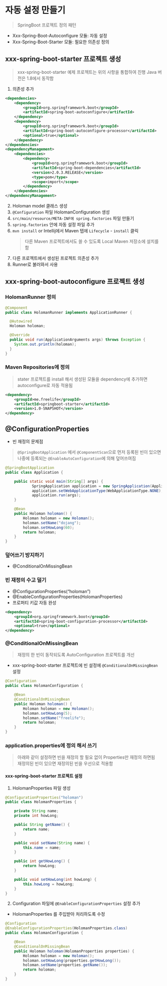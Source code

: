 # 자동 설정 만들기
> SpringBoot 프로젝트 정의 패턴
- Xxx-Spring-Boot-Autoconfigure 모듈: 자동 설정
- Xxx-Spring-Boot-Starter 모듈: 필요한 의존성 정의

## xxx-spring-boot-starter 프로젝트 생성
> xxx-spring-boot-starter 예제 프로젝트는 위의 사항을 통합하여 진행
> Java 버전은 1.8에서 동작함

1. 의존성 추가
```xml
<dependencies>
    <dependency>
        <groupId>org.springframework.boot</groupId>
        <artifactId>spring-boot-autoconfigure</artifactId>
    </dependency>
    <dependency>
        <groupId>org.springframework.boot</groupId>
        <artifactId>spring-boot-autoconfigure-processor</artifactId>
        <optional>true</optional>
    </dependency>
</dependencies>
<dependencyManagement>
    <dependencies>
        <dependency>
            <groupId>org.springframework.boot</groupId>
            <artifactId>spring-boot-dependencies</artifactId>
            <version>2.0.3.RELEASE</version>
            <type>pom</type>
            <scope>import</scope>
        </dependency>
    </dependencies>
</dependencyManagement>
```
2. Holoman model 클래스 생성
3. `@Configuration` 파일 HolomanConfiguration 생성
4. `src/main/resource/META-INF에 spring.factories` 파일 만들기
5. `spring.factories` 안에 자동 설정 파일 추가
6. `mvn install` or Intellij에서 Maven 텝에 `Lifecycle` - `install` 클릭
   > 다른 Maven 프로젝트에서도 쓸 수 있도록 Local Maven 저장소에 설치를 함
7. 다른 프로젝트에서 생성된 프로젝트 의존성 추가
8. Runner로 불러와서 사용

## xxx-spring-boot-autoconfigure 프로젝트 생성

### HolomanRunner 정의
```java
@Component
public class HolomanRunner implements ApplicationRunner {

  @Autowired
  Holoman holoman;

  @Override
  public void run(ApplicationArguments args) throws Exception {
    System.out.println(holoman);
  }
}
```

### Maven Repositories에 정의
> stater 프로젝트를 install 해서 생성된 모듈을 dependency에 추가하면 autoconfigure로 자동 적용됨 
```xml
<dependency>
    <groupId>me.freelife</groupId>
    <artifactId>springboot-starter</artifactId>
    <version>1.0-SNAPSHOT</version>
</dependency>
```

## @ConfigurationProperties
- 빈 재정의 문제점
> `@SpringBootApplication` 에서 `@ComponentScan`으로 먼저 등록된 빈이 있으면 나중에 등록되는 `@EnableAutoConfiguration`에 의해 덮어쓰여짐

```java
@SpringBootApplication
public class Application {

    public static void main(String[] args) {
            SpringApplication application = new SpringApplication(Application.class);
            application.setWebApplicationType(WebApplicationType.NONE);
            application.run(args);
    }

    @Bean
    public Holoman holoman() {
        Holoman holoman = new Holoman();
        holoman.setName("dojang");
        holoman.setHowLong(60);
        return holoman;
    }
}
```

### 덮어쓰기 방지하기
- @ConditionalOnMissingBean
### 빈 재정의 수고 덜기
- @ConfigurationProperties(“holoman”)
- @EnableConfigurationProperties(HolomanProperties)
- 프로퍼티 키값 자동 완성
```xml
<dependency>
    <groupId>org.springframework.boot</groupId>
    <artifactId>spring-boot-configuration-processor</artifactId>
    <optional>true</optional>
</dependency>
```

### @ConditionalOnMissingBean
> 재정의 한 빈이 동작되도록 AutoConfiguration 프로젝트를 개선
- xxx-spring-boot-starter 프로젝트에 빈 설정에 `@ConditionalOnMissingBean` 설정
```java
@Configuration
public class HolomanConfiguration {

    @Bean
    @ConditionalOnMissingBean
    public Holoman holoman() {
        Holoman holoman = new Holoman();
        holoman.setHowLong(5);
        holoman.setName("freelife");
        return holoman;
    }
}
```

### application.properties에 정의 해서 쓰기
> 아래와 같이 설정하면 빈을 재정의 할 필요 없이 Properties만 재정의 하면됨  
> 재정의된 빈이 있으면 재정의된 빈을 우선으로 적용함  

#### xxx-spring-boot-starter 프로젝트 설정
1. HolomanProperties 파일 생성
```java
@ConfigurationProperties("holoman")
public class HolomanProperties {

    private String name;
    private int howLong;

    public String getName() {
        return name;
    }

    public void setName(String name) {
        this.name = name;
    }

    public int getHowLong() {
        return howLong;
    }

    public void setHowLong(int howLong) {
        this.howLong = howLong;
    }
}
```

2. Configuration 파일에 `@EnableConfigurationProperties` 설정 추가
- HolomanProperties 를 주입받아 처리하도록 수정
```java
@Configuration
@EnableConfigurationProperties(HolomanProperties.class)
public class HolomanConfiguration {

    @Bean
    @ConditionalOnMissingBean
    public Holoman holoman(HolomanProperties properties) {
        Holoman holoman = new Holoman();
        holoman.setHowLong(properties.getHowLong());
        holoman.setName(properties.getName());
        return holoman;
    }
}
```